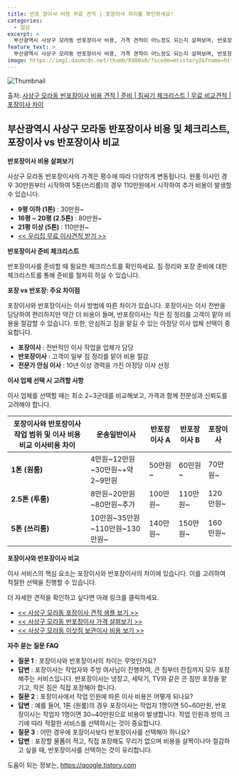```yaml
---
title: 반포 장이사 비용 무료 견적 | 포장이사 차이를 확인하세요!
categories:
  - 일상
excerpt: >
  부산광역시 사상구 모라동 반포장이사 비용, 가격 견적이 어느정도 되는지 살펴보며, 반포장이사를 준비함에 있어 짐싸기 준비 체크리스트가 무엇인지 보겠습니다. 마지막으로 포장이사와 차이점을 통해 무료 비교견적으로 어떤 것이 더 합리적인 선택인지 공유 드립니다.사상구 모라동 포장이사 견적 샘플 보기 👈 클릭사상구 모라동 포장이사 가격 살펴보기 👈 클릭사상구 모라동 반포장이사 평균 이사 비용평수사상구 모라동 평균 이사 비용원룸 이사9평 이하 (1톤)30만원~투룸/쓰리룸 이사16평 ~ 20평 (2.5톤)80만원~쓰리룸 이사21평 (5톤) ~110만원~우리집 무료 이사견적 받기 👈 클릭포장 vs 반포장: 가장 큰 차이점이사 방법에 따른 주요 차이점을 알아보자.포장이사는 이사 전반을 담당하여 편리하지만 조금 더..
feature_text: >
  부산광역시 사상구 모라동 반포장이사 비용, 가격 견적이 어느정도 되는지 살펴보며, 반포장이사를 준비함에 있어 짐싸기 준비 체크리스트가 무엇인지 보겠습니다. 마지막으로 포장이사와 차이점을 통해 무료 비교견적으로 어떤 것이 더 합리적인 선택인지 공유 드립니다.사상구 모라동 포장이사 견적 샘플 보기 👈 클릭사상구 모라동 포장이사 가격 살펴보기 👈 클릭사상구 모라동 반포장이사 평균 이사 비용평수사상구 모라동 평균 이사 비용원룸 이사9평 이하 (1톤)30만원~투룸/쓰리룸 이사16평 ~ 20평 (2.5톤)80만원~쓰리룸 이사21평 (5톤) ~110만원~우리집 무료 이사견적 받기 👈 클릭포장 vs 반포장: 가장 큰 차이점이사 방법에 따른 주요 차이점을 알아보자.포장이사는 이사 전반을 담당하여 편리하지만 조금 더..
image: https://img1.daumcdn.net/thumb/R800x0/?scode=mtistory2&fname=https%3A%2F%2Fblog.kakaocdn.net%2Fdn%2FSxV5l%2FbtsHde3lVVB%2F68YKdsBoOk7rckZbuJVdg0%2Fimg.webp
---
```


![Thumbnail](https://img1.daumcdn.net/thumb/R800x0/?scode=mtistory2&fname=https%3A%2F%2Fblog.kakaocdn.net%2Fdn%2FSxV5l%2FbtsHde3lVVB%2F68YKdsBoOk7rckZbuJVdg0%2Fimg.webp)

<p>출처: <a href="https://qoogle.tistory.com/9770" rel="dofollow">사상구 모라동 반포장이사 비용 견적 | 준비 | 짐싸기 체크리스트 | 무료 비교견적 | 포장이사 차이</a> </p>

## 부산광역시 사상구 모라동 반포장이사 비용 및 체크리스트, 포장이사 vs 반포장이사 비교



**반포장이사 비용 살펴보기**

사상구 모라동 반포장이사의 가격은 평수에 따라 다양하게 변동됩니다. 원룸 이사인 경우 30만원부터 시작하여 5톤(쓰리룸)의 경우
110만원에서 시작하여 추가 비용이 발생할 수 있습니다.

  * **9평 이하 (1톤)** : 30만원~
  * **16평 ~ 20평 (2.5톤)** : 80만원~
  * **21평 이상 (5톤)** : 110만원~
  * [<< 우리집 무료 이사견적 받기 >>](https://qoogle.tistory.com/9770)

**반포장이사 준비 체크리스트**

반포장이사를 준비할 때 필요한 체크리스트를 확인하세요. 짐 정리와 포장 준비에 대한 체크리스트를 통해 준비를 철저히 하실 수 있습니다.



**포장 vs 반포장: 주요 차이점**

포장이사와 반포장이사는 이사 방법에 따른 차이가 있습니다. 포장이사는 이사 전반을 담당하여 편리하지만 약간 더 비용이 들며, 반포장이사는
작은 짐 정리를 고객이 맡아 비용을 절감할 수 있습니다. 또한, 안심하고 짐을 맡길 수 있는 아정당 이사 업체 선택이 중요합니다.

  * **포장이사** : 전반적인 이사 작업을 업체가 담당
  * **반포장이사** : 고객이 일부 짐 정리를 맡아 비용 절감
  * **전문가 안심 이사** : 10년 이상 경력을 가진 아정당 이사 선정

**이사 업체 선택 시 고려할 사항**

이사 업체를 선택할 때는 최소 2~3군데를 비교해보고, 가격과 함께 전문성과 신뢰도를 고려해야 합니다.



**포장이사와 반포장이사 작업 범위 및 이사 비용 비교** **이사비용 차이** | **운송일반이사** | **반포장이사 A** | **반포장이사 B** | **포장이사**  
---|---|---|---|---  
**1톤 (원룸)** | 4만원~12만원~30만원~+약 2~9만원 | 50만원~ | 60만원~ | 70만원~  
**2.5톤 (투룸)** | 8만원~20만원~80만원~추가 | 100만원~ | 110만원~ | 120만원~  
**5톤 (쓰리룸)** | 10만원~35만원~110만원~130만원~ | 140만원~ | 150만원~ | 160만원~  
  


**포장이사와 반포장이사 비교**

이사 서비스의 핵심 요소는 포장이사와 반포장이사의 차이에 있습니다. 이를 고려하여 적절한 선택을 진행할 수 있습니다.

더 자세한 견적을 확인하고 싶다면 아래 링크를 클릭하세요.

  * [<< 사상구 모라동 포장이사 견적 샘플 보기 >>](https://qoogle.tistory.com/9770)
  * [<< 사상구 모라동 반포장이사 가격 살펴보기 >>](https://qoogle.tistory.com/9770)
  * [<< 사상구 모라동 이삿짐 보관이사 비용 보기 >>](https://qoogle.tistory.com/9770)

**자주 묻는 질문 FAQ**

  * **질문 1** : 포장이사와 반포장이사의 차이는 무엇인가요?
  * **답변** : 포장이사는 작업자와 주방 여사님이 진행하여, 큰 짐부터 잔짐까지 모두 포장해주는 서비스입니다. 반포장이사는 냉장고, 세탁기, TV와 같은 큰 짐만 포장을 맡기고, 작은 짐은 직접 포장해야 합니다.
  * **질문 2** : 포장이사에서 작업 인원에 따른 이사 비용은 어떻게 되나요?
  * **답변** : 예를 들어, 1톤 (원룸)의 경우 포장이사는 작업자 1명이면 50~60만원, 반포장이사는 작업자 1명이면 30~40만원으로 비용이 발생합니다. 작업 인원과 방의 크기에 따라 적절한 서비스를 선택하시는 것이 중요합니다.
  * **질문 3** : 어떤 경우에 포장이사보다 반포장이사를 선택해아 하나요?
  * **답변** : 포장할 물품이 적고, 직접 포장해도 무리가 없으며 비용을 살짝이나마 절감하고 싶을 때, 반포장이사를 선택하는 것이 유리합니다.



 

도움이 되는 정보는, <a href="https://qoogle.tistory.com" rel="dofollow">https://qoogle.tistory.com</a>


